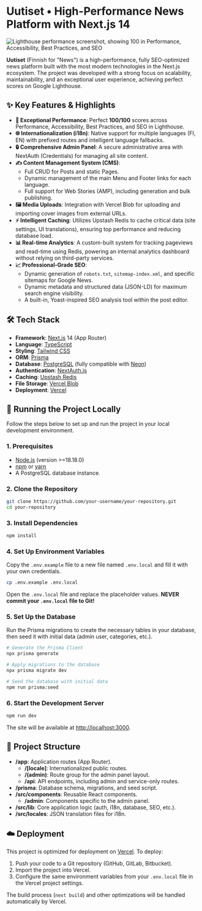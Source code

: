 # Uutiset • High-Performance News Platform with Next.js 14

![Lighthouse performance screenshot, showing 100 in Performance, Accessibility, Best Practices, and SEO](https://i.imgur.com/rM3Y3kH.png)

**Uutiset** (Finnish for "News") is a high-performance, fully SEO-optimized news platform built with the most modern technologies in the Next.js ecosystem. The project was developed with a strong focus on scalability, maintainability, and an exceptional user experience, achieving perfect scores on Google Lighthouse.

## ✨ Key Features & Highlights

- **🚀 Exceptional Performance**: Perfect **100/100** scores across Performance, Accessibility, Best Practices, and SEO in Lighthouse.
- **🌐 Internationalization (i18n)**: Native support for multiple languages (FI, EN) with prefixed routes and intelligent language fallbacks.
- **🔒 Comprehensive Admin Panel**: A secure administrative area with NextAuth (Credentials) for managing all site content.
- **✍️ Content Management System (CMS)**:
    - Full CRUD for Posts and static Pages.
    - Dynamic management of the main Menu and Footer links for each language.
    - Full support for Web Stories (AMP), including generation and bulk publishing.
- **🖼️ Media Uploads**: Integration with Vercel Blob for uploading and importing cover images from external URLs.
- **⚡️ Intelligent Caching**: Utilizes Upstash Redis to cache critical data (site settings, UI translations), ensuring top performance and reducing database load.
- **📊 Real-time Analytics**: A custom-built system for tracking pageviews and read-time using Redis, powering an internal analytics dashboard without relying on third-party services.
- **📈 Professional-Grade SEO**:
    - Dynamic generation of `robots.txt`, `sitemap-index.xml`, and specific sitemaps for Google News.
    - Dynamic metadata and structured data (JSON-LD) for maximum search engine visibility.
    - A built-in, Yoast-inspired SEO analysis tool within the post editor.

## 🛠️ Tech Stack

- **Framework**: [Next.js](https://nextjs.org/) 14 (App Router)
- **Language**: [TypeScript](https://www.typescriptlang.org/)
- **Styling**: [Tailwind CSS](https://tailwindcss.com/)
- **ORM**: [Prisma](https://www.prisma.io/)
- **Database**: [PostgreSQL](https://www.postgresql.org/) (fully compatible with [Neon](https://neon.tech/))
- **Authentication**: [NextAuth.js](https://next-auth.js.org/)
- **Caching**: [Upstash Redis](https://upstash.com/)
- **File Storage**: [Vercel Blob](https://vercel.com/storage/blob)
- **Deployment**: [Vercel](https://vercel.com/)

## 🚀 Running the Project Locally

Follow the steps below to set up and run the project in your local development environment.

### 1. Prerequisites

- [Node.js](https://nodejs.org/) (version >=18.18.0)
- [npm](https://www.npmjs.com/) or [yarn](https://yarnpkg.com/)
- A PostgreSQL database instance.

### 2. Clone the Repository

```bash
git clone https://github.com/your-username/your-repository.git
cd your-repository
```

### 3. Install Dependencies

```bash
npm install
```

### 4. Set Up Environment Variables

Copy the `.env.example` file to a new file named `.env.local` and fill it with your own credentials.

```bash
cp .env.example .env.local
```

Open the `.env.local` file and replace the placeholder values. **NEVER commit your `.env.local` file to Git!**

### 5. Set Up the Database

Run the Prisma migrations to create the necessary tables in your database, then seed it with initial data (admin user, categories, etc.).

```bash
# Generate the Prisma Client
npx prisma generate

# Apply migrations to the database
npx prisma migrate dev

# Seed the database with initial data
npm run prisma:seed
```

### 6. Start the Development Server

```bash
npm run dev
```

The site will be available at [http://localhost:3000](http://localhost:3000).

## 📁 Project Structure

- **/app**: Application routes (App Router).
  - **/[locale]**: Internationalized public routes.
  - **/(admin)**: Route group for the admin panel layout.
  - **/api**: API endpoints, including admin and service-only routes.
- **/prisma**: Database schema, migrations, and seed script.
- **/src/components**: Reusable React components.
  - **/admin**: Components specific to the admin panel.
- **/src/lib**: Core application logic (auth, i18n, database, SEO, etc.).
- **/src/locales**: JSON translation files for i18n.

## ☁️ Deployment

This project is optimized for deployment on [Vercel](https://vercel.com/). To deploy:

1.  Push your code to a Git repository (GitHub, GitLab, Bitbucket).
2.  Import the project into Vercel.
3.  Configure the same environment variables from your `.env.local` file in the Vercel project settings.

The build process (`next build`) and other optimizations will be handled automatically by Vercel.